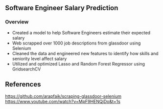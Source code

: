 ## Software Engineer Salary Prediction

### Overview
- Created a model to help Software Engineers estimate their expected salary
- Web scrapped over 1000 job descriptions from glassdoor using Selenium
- Cleaned the data and engineered new features to identify how skills and seniority level affect salary
- Utilized and optimized Lasso and Random Forest Regressor using GridsearchCV



## References
https://github.com/arapfaik/scraping-glassdoor-selenium
https://www.youtube.com/watch?v=MpF9HENQjDo&t=1s


